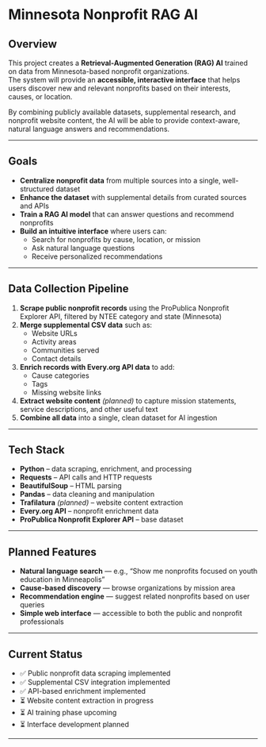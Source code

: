 # Minnesota Nonprofit RAG AI

## Overview
This project creates a **Retrieval-Augmented Generation (RAG) AI** trained on data from Minnesota-based nonprofit organizations.  
The system will provide an **accessible, interactive interface** that helps users discover new and relevant nonprofits based on their interests, causes, or location.

By combining publicly available datasets, supplemental research, and nonprofit website content, the AI will be able to provide context-aware, natural language answers and recommendations.

---

## Goals
- **Centralize nonprofit data** from multiple sources into a single, well-structured dataset  
- **Enhance the dataset** with supplemental details from curated sources and APIs  
- **Train a RAG AI model** that can answer questions and recommend nonprofits  
- **Build an intuitive interface** where users can:
  - Search for nonprofits by cause, location, or mission  
  - Ask natural language questions  
  - Receive personalized recommendations  

---

## Data Collection Pipeline
1. **Scrape public nonprofit records** using the ProPublica Nonprofit Explorer API, filtered by NTEE category and state (Minnesota)  
2. **Merge supplemental CSV data** such as:
   - Website URLs  
   - Activity areas  
   - Communities served  
   - Contact details  
3. **Enrich records with Every.org API data** to add:
   - Cause categories  
   - Tags  
   - Missing website links  
4. **Extract website content** *(planned)* to capture mission statements, service descriptions, and other useful text  
5. **Combine all data** into a single, clean dataset for AI ingestion  

---

## Tech Stack
- **Python** – data scraping, enrichment, and processing  
- **Requests** – API calls and HTTP requests  
- **BeautifulSoup** – HTML parsing  
- **Pandas** – data cleaning and manipulation  
- **Trafilatura** *(planned)* – website content extraction  
- **Every.org API** – nonprofit enrichment data  
- **ProPublica Nonprofit Explorer API** – base dataset  

---

## Planned Features
- **Natural language search** — e.g., “Show me nonprofits focused on youth education in Minneapolis”  
- **Cause-based discovery** — browse organizations by mission area  
- **Recommendation engine** — suggest related nonprofits based on user queries  
- **Simple web interface** — accessible to both the public and nonprofit professionals  

---

## Current Status
- ✅ Public nonprofit data scraping implemented  
- ✅ Supplemental CSV integration implemented  
- ✅ API-based enrichment implemented  
- ⏳ Website content extraction in progress  
- ⏳ AI training phase upcoming  
- ⏳ Interface development planned  

---
